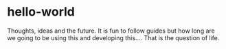 # hello-world
Thoughts, ideas and the future.
It is fun to follow guides but how long are we going to be using this and developing this.... That is the question of life.

